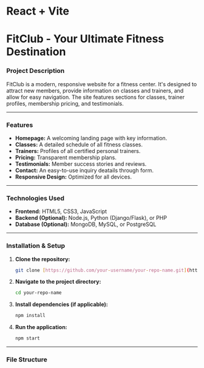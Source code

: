 # React + Vite

# FitClub - Your Ultimate Fitness Destination

### Project Description

FitClub is a modern, responsive website for a fitness center. It's designed to attract new members, provide information on classes and trainers, and allow for easy navigation. The site features sections for classes, trainer profiles, membership pricing, and testimonials.

---

### Features

-   **Homepage:** A welcoming landing page with key information.
-   **Classes:** A detailed schedule of all fitness classes.
-   **Trainers:** Profiles of all certified personal trainers.
-   **Pricing:** Transparent membership plans.
-   **Testimonials:** Member success stories and reviews.
-   **Contact:** An easy-to-use inquiry deatails through form.
-   **Responsive Design:** Optimized for all devices.

---

### Technologies Used

-   **Frontend:** HTML5, CSS3, JavaScript
-   **Backend (Optional):** Node.js, Python (Django/Flask), or PHP
-   **Database (Optional):** MongoDB, MySQL, or PostgreSQL

---

### Installation & Setup

1.  **Clone the repository:**
    ```bash
    git clone [https://github.com/your-username/your-repo-name.git](https://github.com/your-username/your-repo-name.git)
    ```
2.  **Navigate to the project directory:**
    ```bash
    cd your-repo-name
    ```
3.  **Install dependencies (if applicable):**
    ```bash
    npm install
    ```
4.  **Run the application:**
    ```bash
    npm start
    ```

---

### File Structure
